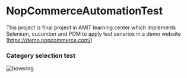 # NopCommerceAutomationTest
This project is final project in AMIT learning center which implements Selenium, cucumber and POM to apply test senarios in a demo website (https://demo.nopcommerce.com/)

### Category selection test
![hovering](https://user-images.githubusercontent.com/31800978/197349512-c0112b89-f56b-41d0-a749-f982235de020.gif)
